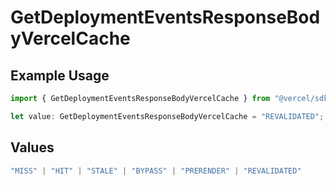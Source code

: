 # GetDeploymentEventsResponseBodyVercelCache

## Example Usage

```typescript
import { GetDeploymentEventsResponseBodyVercelCache } from "@vercel/sdk/models/operations";

let value: GetDeploymentEventsResponseBodyVercelCache = "REVALIDATED";
```

## Values

```typescript
"MISS" | "HIT" | "STALE" | "BYPASS" | "PRERENDER" | "REVALIDATED"
```